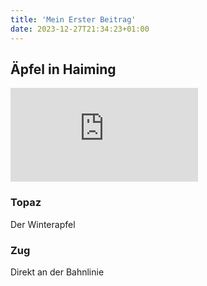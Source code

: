 ```yaml
---
title: 'Mein Erster Beitrag'
date: 2023-12-27T21:34:23+01:00
---
```


## Äpfel in Haiming

![blumen](https://piwigo.schickl.de/i.php?/upload/2023/12/29/20231229102948-27c71afb-me.jpg)

### Topaz

Der Winterapfel 

### Zug

Direkt an der Bahnlinie
